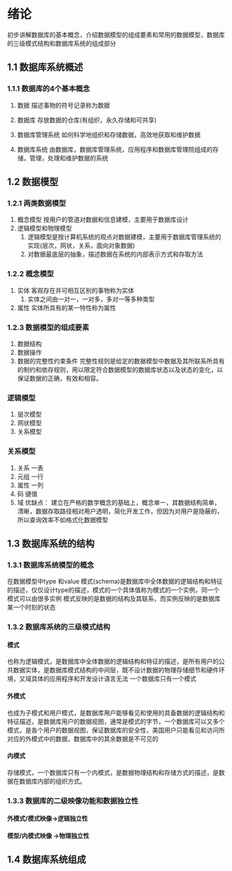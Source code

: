 # 绪论
初步讲解数据库的基本概念，介绍数据模型的组成要素和常用的数据模型，数据库的三级模式结构和数据库系统的组成部分

## 1.1 数据库系统概述

### 1.1.1 数据库的4个基本概念

1. 数据 描述事物的符号记录称为数据

2. 数据库 存放数据的仓库(有组织，永久存储和可共享)

3. 数据库管理系统 如何科学地组织和存储数据，高效地获取和维护数据

4. 数据库系统 由数据库，数据库管理系统，应用程序和数据库管理院组成的存储，管理，处理和维护数据的系统

## 1.2 数据模型

### 1.2.1 两类数据模型

1. 概念模型 按用户的管道对数据和信息建模，主要用于数据库设计
2. 逻辑模型和物理模型 
   1. 逻辑模型是按计算机系统的观点对数据建模，主要用于数据库管理系统的实现(层次，网状，关系，面向对象数据)
   2. 对数据最底层的抽象，描述数据在系统的内部表示方式和存取方法
### 1.2.2 概念模型
1. 实体 客观存在并可相互区别的事物称为实体
   1. 实体之间由一对一，一对多，多对一等多种类型
2. 属性 实体所具有的某一特性称为属性
### 1.2.3 数据模型的组成要素
1. 数据结构
2. 数据操作
3. 数据的完整性约束条件 完整性规则是给定的数据模型中数据及其所联系所具有的制约和依存规则，用以限定符合数据模型的数据库状态以及状态的变化，以保证数据的正确，有效和相容。

### 逻辑模型

1. 层次模型
2. 网状模型
3. 关系模型
### 关系模型
1. 关系 一表
2. 元组 一行
3. 属性 一列
4. 码  键值
5. 域 
优缺点：
建立在严格的数学概念的基础上，概念单一，其数据结构简单，清晰，数据存取路径相对用户透明，简化开发工作，但因为对用户是隐蔽的，所以查询效率不如格式化数据模型

## 1.3 数据库系统的结构

### 1.3.1 数据库系统模型的概念
在数据模型中type 和value 
模式(schema)是数据库中全体数据的逻辑结构和特征的描述，仅仅设计type的描述，模式的一个具体值称为模式的一个实例，同一个模式可以由很多实例
模式反映的是数据的结构及其联系，而实例反映的是数据库某一个时刻的状态

### 1.3.2 数据库系统的三级模式结构

#### 模式
也称为逻辑模式，是数据库中全体数据的逻辑结构和特征的描述，是所有用户的公共数据实体，是数据库模式结构的中间层，既不设计数据的物理存储细节和硬件环境，又域具体的应用程序和开发设计语言无法 一个数据库只有一个模式
#### 外模式
也成为子模式和用户模式，是数据库用户能够看见和使用的具备数据的逻辑结构和特征描述，是数据库用户的数据视图，通常是模式的字节，一个数据库可以又多个模式，是各个用户的数据视图，保证数据库的安全性，美国用户只能看见和访问所对应的外模式中的数据，数据库中的其余数据是不可见的
#### 内模式
存储模式，一个数据库只有一个内模式，是数据物理结构和存储方式的描述，是数据在数据库内部的组织方式。
### 1.3.3 数据库的二级映像功能和数据独立性

#### 外模式/模式映像->逻辑独立性

#### 模型/内模式映像 ->物理独立性

## 1.4 数据库系统组成


   